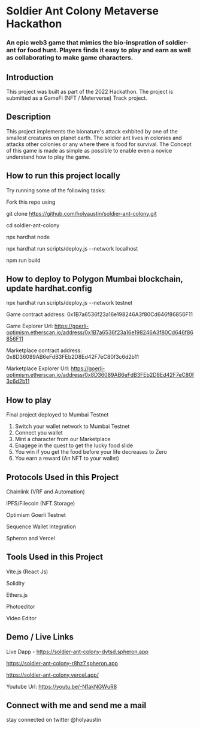 # Soldier Ant Colony Metaverse Hackathon

### An epic web3 game that mimics the bio-inspration of soldier-ant for food hunt. Players finds it easy to play and earn as well as collaborating to make game characters.

## Introduction
This project was built as part of the 2022 Hackathon. The project is submitted as a GameFi (NFT / Meterverse) Track project. 

## Description

This project implements the bionature's attack exhbited by one of the smallest creatures on planet earth. The soldier ant lives in colonies and attacks other colonies or any where there is food for survival. The Concept of this game is made as simple as possible to enable even a novice understand how to play the game.

## How to run this project locally
Try running some of the following tasks:

Fork this repo using

git clone https://github.com/holyaustin/soldier-ant-colony.git

cd soldier-ant-colony

npx hardhat node

npx hardhat run scripts/deploy.js --network localhost

npm run build

## How to deploy to Polygon Mumbai  blockchain, update hardhat.config
npx hardhat run scripts/deploy.js --network testnet

Game contract address: 0x1B7a6536f23a16e198246A3f80Cd646f86856F11

Game Explorer Url: https://goerli-optimism.etherscan.io/address/0x1B7a6536f23a16e198246A3f80Cd646f86856F11

Marketplace contract address: 0x8D36089AB6eFdB3FEb2D8Ed42F7eC80f3c6d2b11

Marketplace Explorer Url: https://goerli-optimism.etherscan.io/address/0x8D36089AB6eFdB3FEb2D8Ed42F7eC80f3c6d2b11


## How to play
Final project deployed to Mumbai Testnet
1. Switch your wallet network to Mumbai Testnet
2. Connect you wallet
3. Mint a character from our Marketplace
4. Enagege in the quest to get the lucky food slide
5. You win if you get the food before your life decreases to Zero
6. You earn a reward (An NFT to your wallet) <Token reward coming soon>
   

## Protocols Used in this Project
Chainlink (VRF and Automation)

IPFS/Filecoin (NFT.Storage)

Optimism Goerli Testnet 

Sequence Wallet Integration

Spheron and Vercel


## Tools Used in this Project
Vite.js (React Js)

Solidity

Ethers.js

Photoeditor

Video Editor


## Demo / Live Links
Live Dapp - https://soldier-ant-colony-dvtsd.spheron.app

https://soldier-ant-colony-r8hz7.spheron.app

https://soldier-ant-colony.vercel.app/

Youtube Url: https://youtu.be/-N1akNGWuR8


## Connect with me and send me a mail

stay connected on twitter @holyaustin
